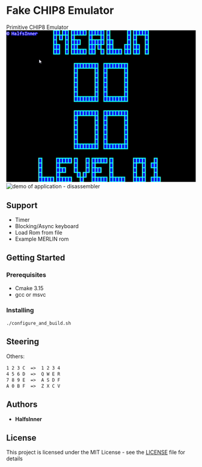 # Fake CHIP8 Emulator

Primitive CHIP8 Emulator  
![demo of application - graphic](resources/res_graphic_output.gif)  
![demo of application - disassembler](resources/res_terminal_dissasembler.gif)  

## Support 

 * Timer
 * Blocking/Async keyboard
 * Load Rom from file
 * Example MERLIN rom
 
## Getting Started

### Prerequisites

* Cmake 3.15
* gcc or msvc 

### Installing
```
./configure_and_build.sh
```

## Steering

Others:
```
1 2 3 C  =>  1 2 3 4
4 5 6 D  =>  Q W E R
7 8 9 E  =>  A S D F
A 0 B F  =>  Z X C V
```

## Authors

* **HalfsInner** 

## License

This project is licensed under the MIT License - see the [LICENSE](LICENSE) file for details


